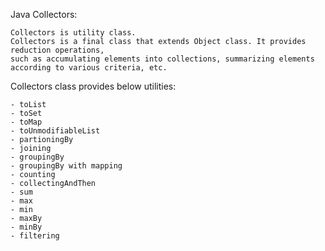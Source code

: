 Java Collectors:

    Collectors is utility class.
    Collectors is a final class that extends Object class. It provides reduction operations,
    such as accumulating elements into collections, summarizing elements according to various criteria, etc.
    
Collectors class provides below utilities:

    - toList
    - toSet
    - toMap
    - toUnmodifiableList
    - partioningBy
    - joining
    - groupingBy
    - groupingBy with mapping 
    - counting
    - collectingAndThen
    - sum
    - max
    - min
    - maxBy
    - minBy
    - filtering 
    